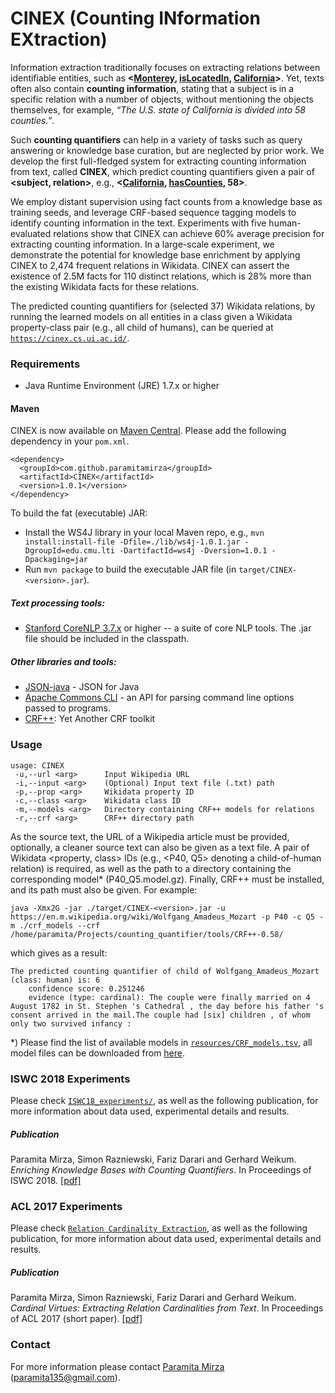 # CINEX (Counting INformation EXtraction)

Information extraction traditionally focuses on extracting relations between identifiable entities, such as **<[Monterey](https://www.wikidata.org/wiki/Q108072), [isLocatedIn](https://www.wikidata.org/wiki/Property:P131), [California](https://www.wikidata.org/wiki/Q99)>**. Yet, texts often also contain **counting information**, stating that a subject is in a specific relation with a number of objects, without mentioning the objects themselves, for example, *“The U.S. state of California is divided into 58 counties.”*. 

Such **counting quantifiers** can help in a variety of tasks such as query answering or knowledge base curation, but are neglected by prior work. We develop the first full-fledged system for extracting counting information from text, called **CINEX**, which predict counting quantifiers given a pair of **<subject, relation>**, e.g., **<[California](https://www.wikidata.org/wiki/Q99), [hasCounties](https://www.wikidata.org/wiki/Property:P150), 58>**. 

We employ distant supervision using fact counts from a knowledge base as training seeds, and leverage CRF-based sequence tagging models to identify counting information in the text. Experiments with five human-evaluated relations show that CINEX can achieve 60% average precision for extracting counting information. In a large-scale experiment, we demonstrate the potential for knowledge base enrichment by applying CINEX to 2,474 frequent relations in Wikidata. CINEX can assert the existence of 2.5M facts for 110 distinct relations, which is 28% more than the existing Wikidata facts for these relations.

The predicted counting quantifiers for (selected 37) Wikidata relations, by running the learned models on all entities in a class given a Wikidata property-class pair (e.g., all child of humans), can be queried at [`https://cinex.cs.ui.ac.id/`](https://cinex.cs.ui.ac.id/).

### Requirements
* Java Runtime Environment (JRE) 1.7.x or higher

#### Maven 
CINEX is now available on [Maven Central](https://search.maven.org/artifact/com.github.paramitamirza/CINEX/1.0.1/jar). Please add the following dependency in your `pom.xml`.
```
<dependency>
  <groupId>com.github.paramitamirza</groupId>
  <artifactId>CINEX</artifactId>
  <version>1.0.1</version>
</dependency>
```
To build the fat (executable) JAR:
* Install the WS4J library in your local Maven repo, e.g., `mvn install:install-file -Dfile=./lib/ws4j-1.0.1.jar -DgroupId=edu.cmu.lti -DartifactId=ws4j -Dversion=1.0.1 -Dpackaging=jar`
* Run `mvn package` to build the executable JAR file (in `target/CINEX-<version>.jar`).

##### Text processing tools:
* [Stanford CoreNLP 3.7.x](http://stanfordnlp.github.io/CoreNLP/) or higher -- a suite of core NLP tools. The .jar file should be included in the classpath.

##### Other libraries and tools:
* [JSON-java](https://mvnrepository.com/artifact/org.json/json) - JSON for Java
* [Apache Commons CLI](https://commons.apache.org/proper/commons-cli/) - an API for parsing command line options passed to programs.
* [CRF++](https://taku910.github.io/crfpp/): Yet Another CRF toolkit

### Usage
```
usage: CINEX
 -u,--url <arg>      Input Wikipedia URL   
 -i,--input <arg>    (Optional) Input text file (.txt) path
 -p,--prop <arg>     Wikidata property ID
 -c,--class <arg>    Wikidata class ID
 -m,--models <arg>   Directory containing CRF++ models for relations
 -r,--crf <arg>      CRF++ directory path
``` 
As the source text, the URL of a Wikipedia article must be provided, optionally, a cleaner source text can also be given as a text file. A pair of Wikidata <property, class> IDs (e.g., <P40, Q5> denoting a child-of-human relation) is required, as well as the path to a directory containing the corresponding model* (P40_Q5.model.gz). Finally, CRF++ must be installed, and its path must also be given. For example:
```
java -Xmx2G -jar ./target/CINEX-<version>.jar -u https://en.m.wikipedia.org/wiki/Wolfgang_Amadeus_Mozart -p P40 -c Q5 -m ./crf_models --crf /home/paramita/Projects/counting_quantifier/tools/CRF++-0.58/
```
which gives as a result:
```
The predicted counting quantifier of child of Wolfgang_Amadeus_Mozart (class: human) is: 6
	confidence score: 0.251246
	evidence (type: cardinal): The couple were finally married on 4 August 1782 in St. Stephen 's Cathedral , the day before his father 's consent arrived in the mail.The couple had [six] children , of whom only two survived infancy :
```
*) Please find the list of available models in [`resources/CRF_models.tsv`](resources/CRF_models.tsv), all model files can be downloaded from [here](http://people.mpi-inf.mpg.de/~paramita/cinex_crf_models/).

### ISWC 2018 Experiments

Please check [`ISWC18_experiments/`](ISWC18_experiments/), as well as the following publication, for more information about data used, experimental details and results.

##### Publication
Paramita Mirza, Simon Razniewski, Fariz Darari and Gerhard Weikum. *Enriching Knowledge Bases with Counting Quantifiers*. In Proceedings of ISWC 2018. [[pdf]](https://arxiv.org/pdf/1807.03656.pdf)

### ACL 2017 Experiments

Please check [`Relation Cardinality Extraction`](https://github.com/paramitamirza/RelationCardinalityExtraction), as well as the following publication, for more information about data used, experimental details and results.

##### Publication
Paramita Mirza, Simon Razniewski, Fariz Darari and Gerhard Weikum. *Cardinal Virtues: Extracting Relation Cardinalities from Text*. In Proceedings of ACL 2017 (short paper). [[pdf]](http://aclweb.org/anthology/P/P17/P17-2055.pdf)

### Contact
For more information please contact [Paramita Mirza](http://paramitamirza.com/) (paramita135@gmail.com).
